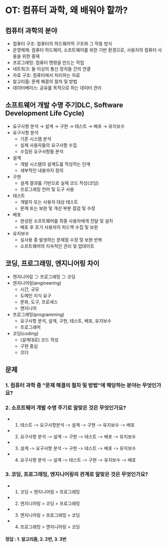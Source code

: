 # OT: 컴퓨터 과학, 왜 배워야 할까?

## 컴퓨터 과학의 분야
- 컴퓨터 구조: 컴퓨터의 하드웨어적 구조와 그 작동 방식
- 운영체제: 컴퓨터 하드웨어, 소프트웨어를 위한 기반 환경으로, 사용자의 컴퓨터 사용을 위한 중재
- 프로그래밍: 컴퓨터 명령을 만드는 작업
- 네트워크: 둘 이상의 통신 장치들 간의 연결
- 자료 구조: 컴퓨터에서 처리하는 자료
- 알고리즘: 문제 해결의 절차 및 방법
- 데이터베이스: 공유를 목적으로 하는 데이터 관리

## 소프트웨어 개발 수명 주기DLC, Software Development Life Cycle)
- 요구사항 분석 → 설계 → 구현 → 테스트 → 배포 → 유지보수
- 요구사항 분석
  - 기존 시스템 분석
  - 실제 사용자들의 요구사항 수집
  - 수집된 요구사항들 분석
- 설계
  - 개발 시스템의 설계도를 작성하는 단계
  - 세부적인 내용까지 정의
- 구현
  - 설계 결과를 기반으로 실제 코드 작성(코딩)
  - 프로그래밍 언어 및 도구 사용
- 테스트
  - 개발자 또는 사용자 대상 테스트
  - 문제 또는 보완 및 개선 부분 점검 및 수정
- 배포
  - 완성된 소프트웨어를 최종 사용자에게 전달 및 설치
  - 배포 후 초기 사용자의 피드백 수집 및 보완
- 유지보수
  - 실사용 중 발생하는 문제점 수정 및 보완 반복
  - 소프트웨어의 지속적인 관리 및 업데이트

## 코딩, 프로그래밍, 엔지니어링 차이
- 엔지니어링 ⊃ 프로그래밍 ⊃ 코딩
- 엔지니어링(engineering)
  - 시간, 규모
  - 도메인 지식 요구
  - 문화, 도구, 프로세스
  - 엔지니어
- 프로그래밍(programming)
  - 요구사항 분석, 설계, 구현, 테스트, 배포, 유지보수
  - 프로그래머
- 코딩(coding)
  - (설계대로) 코드 작성
  - 구현 중심
  - 코더

## 문제
### 1. 컴퓨터 과학 중 "문제 해결의 절차 및 방법"에 해당하는 분야는 무엇인가요?
### 2. 소프트웨어 개발 수명 주기로 알맞은 것은 무엇인가요?
- 1) 테스트 -> 요구사항분석 -> 설계 -> 구현 -> 유지보수 -> 배포
- 2) 요구사항 분석 -> 설계 -> 구현 -> 테스트 -> 배포 -> 유지보수
- 3) 설계 -> 요구사항 분석 -> 구현 -> 테스트 -> 배포 -> 유지보수
- 4) 요구사항 분석 -> 설계 -> 테스트 -> 구현 -> 유지보수 -> 배포
### 3. 코딩, 프로그래밍, 엔지니어링의 관계로 알맞은 것은 무엇인가요?
- 1) 코딩 > 엔지니어링 > 프로그래밍
- 2) 엔지니어링 > 코딩 > 프로그래밍
- 3) 엔지니어링 > 프로그래밍 > 코딩
- 4) 프로그래밍 > 엔지니어링 > 코딩

#### 정답 : 1. 알고리즘, 2. 2번, 3. 3번
